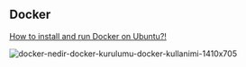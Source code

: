 ## Docker


[How to install and run Docker on Ubuntu?!](https://github.com/nehadjsh/Docker/issues/1)


![docker-nedir-docker-kurulumu-docker-kullanimi-1410x705](https://github.com/nehadjsh/Docker/assets/110977321/9c5d692e-ebc8-43e7-8dda-77c25c6f9229)
